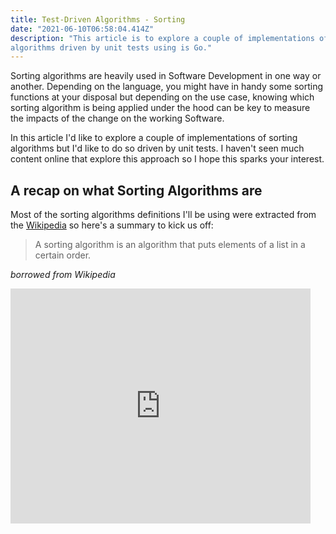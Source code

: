 ```yaml
---
title: Test-Driven Algorithms - Sorting
date: "2021-06-10T06:58:04.414Z"
description: "This article is to explore a couple of implementations of sorting
algorithms driven by unit tests using is Go."
---
```


Sorting algorithms are heavily used in Software Development in one way or
another. Depending on the language, you might have in handy some sorting
functions at your disposal but depending on the use case, knowing which sorting
algorithm is being applied under the hood can be key to measure the impacts of
the change on the working Software.

In this article I'd like to explore a couple of implementations of sorting
algorithms but I'd like to do so driven by unit tests. I haven't seen much
content online that explore this approach so I hope this sparks your interest.

## A recap on what Sorting Algorithms are

Most of the sorting algorithms definitions I'll be using were extracted from the
[Wikipedia](https://en.wikipedia.org/wiki/Sorting_algorithm) so here's a summary
to kick us off:

> A sorting algorithm is an algorithm that puts elements of a list in a certain
> order.

_borrowed from Wikipedia_

<iframe src="https://giphy.com/embed/ezjd4NlY4w3io" width="480" height="376" frameBorder="0" class="giphy-embed" allowFullScreen />
<p><a href="https://giphy.com/gifs/algorithm-ezjd4NlY4w3io">via GIPHY</a></p>

## How we will approach this

The idea here is to implement one or two sorting algorithms but doing so driven
by tests. Basically, we'll write a single test first, with a simple scenario
with input and expected output. This will fail because there won't be any
code just yet. Then we will write the minimum necessary code to satisfy the
test and repeat the process. The name of this technique is Test-Driven
Development (TDD). If you're curious about this process or if it doesn't sound
familiar to you, please visit [this post](/tdd).

The language I'll use will be [Go](https://golang.org/) and using a single file
with **both test and implementation** for simplicity.

If you are not familiar with the Go language, don't worry. I will post different
snippets of code to illustrate every step as we were scrolling up and down in a
file. The idea here is to explore the technique, not the syntax or peculiarities
of Go.

You might notice that I'll be using the term
[Array](https://en.wikipedia.org/wiki/Array_data_structure) although in Go there
is a difference between [Arrays and
Slices](https://blog.golang.org/slices-intro) and, technically, I'll be using
Slices during the code.

I'll also try to describe each step, so pretend we're doing some [Pair
Programming](https://martinfowler.com/articles/on-pair-programming.html)

## Let's kick it off

All right. As I mentioned below, I'd like to start with a simple test that would
force me to add the least amount of code just to get things working, then we can
add more to it. In terms of which algorithm I intend to chose, I'll go with
[Bubble sort](https://en.wikipedia.org/wiki/Bubble_sort). Then we evaluate if
this is good enough for us, if not, we refactor our code to choose a different
implementation. The important thing here is: at the end, regardless of the
algorithm we choose, the tests need to pass as we'll still want to sort our
elements.

_Also, for simplicity, our sorting algorithm will only be going to handle numbers
(integers to be more precise)._

Let's start with the simplest input possible, which would be an empty array. Why?
Because if we want to sort an empty array, the result should be an empty array!
The approach I'd like to follow is to get things going with **minimal moves as
possible** because we need constant feedback. We could start with an array with
4 elements and write a test which would expect this array to be sorted, but this
would require us spending more time writing code, less time writing test. I'd
like to get some balance and make sure we don't leave any edge case behind.

```go
package sorting_test

import (
	"testing"

	"github.com/matryer/is"
)

func TestSort(t *testing.T) {
	t.Run("should return same value when array is empty", func(t *testing.T) {
		is := is.New(t)
		elements := [0]int{}
		expected := [0]int{}

		is.Equal(Sort(elements), expected)
	})
}
```

Running the test above with `go test`, it will fail:

```
go test ./.
2021/06/08 14:06:17 exit status 2
# alabeduarte.com_test [alabeduarte.com.test]
./sorting_test.go:15:12: undefined: Sort
FAIL    alabeduarte.com [build failed]
FAIL
FAIL (0.22 seconds)
```

This is because `Sort` method is not defined anywhere. Let's make the
minimal effort to get this passing than by defining the method and make it
return an empty array so our test will pass!

```go
// Implementation file

func Sort(_elements []int) []int {

	return []int{}
}
```

_Note that we're always returning an empty array, no matter what_

Running the tests:

```
go test ./.
ok      alabeduarte.com 0.940s
PASS (0.39 seconds)
```

Now let's add another test scenario where it will force us to write something
other than hardcoded response:

```go
// Test file

func TestSort(t *testing.T) {

  // previous test scenario is omitted here ...

  t.Run("should return same value when array has only one element", func(t *testing.T) {
    is := is.New(t)
    elements := []int{1}
    expected := []int{1}

    is.Equal(Sort(elements), expected)
  })
}
```

```
go test ./.
2021/06/08 14:04:49 exit status 1
        sorting_test.go:29: [] != [1]
--- FAIL: TestSort (0.00s)
    --- FAIL: TestSort/should_return_same_value_when_array_has_only_one_element (0.00s)
FAIL
FAIL    alabeduarte.com 0.101s
FAIL
FAIL (0.31 seconds)
```

This is expected since our implementation code is always returning an empty
array. Let's change that and make the test pass, but in a way that would require
the minimal effort possible to achieve that:

```go
// Implementation file

func Sort(elements []int) []int {

	return elements
}
```

_Note that returning the elements themselves satisfies both scenarios we have so far_

```
go test ./.
ok      alabeduarte.com 0.766s
PASS (0.39 seconds)
```

Now that our two scenarios are passing, let's evaluate our code so far.

...

Ok, looking at the code, there's no much I can think of to improve, except for
the fact that our tests are a bit verbose at the moment. We're defining
variables `elements` and `expected` in our tests, then we're doing the following
evaluation:

```go
is.Equal(Sort(elements), expected)
```

Considering how simple our test is at the moment, I feel we could do things
inline, so let's refactor it:

```go
// Test file

func TestSort(t *testing.T) {
	t.Run("should return same value when array is empty", func(t *testing.T) {
		is := is.New(t)

		is.Equal(Sort([]int{}), []int{})
	})

	t.Run("should return same value when array has only one element", func(t *testing.T) {
		is := is.New(t)

		is.Equal(Sort([]int{1}), []int{1})
	})
}
```

Now, running the tests, they still should be passing, since we didn't add
anything new:

```
go test ./.
ok      alabeduarte.com (cached)
PASS (0.24 seconds)
```

Good. Now everything is "green" (a.k.a passing), let's add a new scenario that
would actually require us to apply any sort of algorithm. However, let's add
something really simple, like 2 numbers:

```go
// Test file

func TestSort(t *testing.T) {
  // ...

	t.Run("should return the lowest element followed by the largest element", func(t *testing.T) {
		is := is.New(t)

		is.Equal(Sort([]int{2, 1}), []int{1, 2})
	})
}
```

As expected, the test should fail:

```
go test ./.
2021/06/08 14:21:11 exit status 1
        sorting_test.go:31: [2 1] != [1 2]
--- FAIL: TestSort (0.00s)
    --- FAIL: TestSort/should_return_the_lowest_element_followed_by_the_largest_element (0.00s)
FAIL
FAIL    alabeduarte.com 0.098s
FAIL
FAIL (0.34 seconds)
```

Now, let's make it pass!

```go
// Implementation file

func Sort(elements []int) []int {

	if len(elements) <= 1 {
		return elements
	}

	return []int{elements[1], elements[0]}
}
```

```
go test ./.
ok      alabeduarte.com 0.759s
PASS (0.37 seconds)
```

That's great! The tests are all passing. You might be wondering... our
implementation doesn't sound very reliable isn't it? A few things can go wrong
there... also, it feels like we're cheating because we're always grabbing the
first and second element and returning them into the reverse order, there's no
sorting going on, to be honest. Let's break the code down and discuss it further
what we can do next:

```go
// Implementation file

func Sort(elements []int) []int {

  // here we are checking if the length is less or equal to 1
  // which means that if the array is empty we will return the elements
  // themselves (an empty array) and if the array has only one element, it will
  // also return itself.
	if len(elements) <= 1 {
		return elements
	}

  // On this case, we're grabbing the second elemnt and the first element and
  // swapping the order of the two
	return []int{elements[1], elements[0]}
}
```

Basically, if the array has more than 2 elements, our code will only return the
first two with reverse order. So here are a few things that can go wrong with
this algorithm:

* When the elements' length is greater than 2, our sorting algorithm will ignore
  the rest, returning an array with fewer elements
* When the elements are already sorted, our sorting algorithm will mess it up by
  swapping the first two elements

Should we fix them? **Yes, but we should do so only we have tests.**

> It is pretty clear that our code is doing the wrong thing. But as tempting as
> it might sound, let's only add a new code into our implementation if we have a
> test scenario that would **justify** its existence!

So let's start with the following test scenario:

```go
// Test file

func TestSort(t *testing.T) {
  // ...

	t.Run("should return an array with the same length as the one provided as an input", func(t *testing.T) {
		is := is.New(t)

		sortedElements := Sort([]int{2, 1, 4, 3})
		actualLength := len(sortedElements)

		is.Equal(actualLength, 4)
	})
}
```

As expected, the tests will fail:

```
go test ./.
2021/06/08 14:40:57 exit status 1
        sorting_test.go:44: 2 != 4
--- FAIL: TestSort (0.00s)
    --- FAIL: TestSort/should_return_an_array_with_the_same_length_as_the_one_provided_as_an_input (0.00s)
FAIL
FAIL    alabeduarte.com 0.101s
FAIL
FAIL (0.34 seconds)
```

Now let's make it pass:

```go
// Implementation file

func Sort(elements []int) []int {

	if len(elements) <= 1 {
		return elements
	}

  // take the elements from index 2 onward
	rest := elements[2:]

  // append the rest to the original array we had
	return append([]int{elements[1], elements[0]}, rest...)
}
```

The tests are passing:

```
go test ./.
ok      alabeduarte.com 0.801s
PASS (0.47 seconds)
```

Since we are making sure the array length will always be the same but we're
still compliant with the other test scenarios. However, the implementation now
is a bit clunky and this is a sign that it is time to actually implement the
algorithm!

Let's add a scenario that is simple enough to illustrate that we can sort more
than 2 elements without having a clunky implementation. So let's use 3 elements
this time:

```go
// Test file

func TestSort(t *testing.T) {
  // ...

	t.Run("should sort all the elements from the lowest to the largest", func(t *testing.T) {
		is := is.New(t)

		is.Equal(Sort([]int{2, 3, 1}), []int{1, 2, 3})
	})
}
```

And it should fail, of course:

```
go test ./.
2021/06/08 14:56:24 exit status 1
        sorting_test.go:51: [3 2 1] != [1 2 3]
--- FAIL: TestSort (0.00s)
    --- FAIL: TestSort/should_sort_all_the_elements_from_the_lowest_to_the_largest (0.00s)
FAIL
FAIL    alabeduarte.com 0.099s
FAIL
FAIL (0.40 seconds)
```

Now let's implement some sorting algorithm here. For now, let's use the
the algorithm called [Bubble Sort](https://en.wikipedia.org/wiki/Bubble_sort).

As stated on Wikipedia, bubble sort is one of the simplest sorting algorithms to
understand and implement, but its efficiency decreases dramatically on larger
lists. More details [here](https://en.wikipedia.org/wiki/Bubble_sort#Use).

_If you want to know more about the implementation of this algorithm in Go, I
also suggest this material:
https://tutorialedge.net/courses/go-algorithms-course/21-bubble-sort-in-go/_

```go
// Implementation file

func Sort(elements []int) []int {

	n := len(elements)
	if n <= 1 {
		return elements
	}

	swapped := true

	for swapped {
		swapped = false

		for i := 0; i < n-1; i++ {
			if elements[i] > elements[i+1] {
				elements[i], elements[i+1] = elements[i+1], elements[i]
				swapped = true
			}
		}
	}

	return elements
}
```

With the implementation above, all the tests should pass:

```
go test ./.
ok      alabeduarte.com 0.858s
PASS (0.51 seconds)
```

## Efficiency

Our algorithm (bubble sort) is not the most efficient out there. The complexity
of the algorithm is _O(n²)_, where _n_ is the number of elements being sorted.
This means that its efficiency decreases as the number of elements grow. There
are other options we can use here such as [insertion
sort](https://en.wikipedia.org/wiki/Insertion_sort) or [selection
sort](https://en.wikipedia.org/wiki/Selection_sort) that are considered my
efficient.


Without necessarily changing anything, let's do a benchmark with our current
algorithm using [Go testing benchmarks](https://golang.org/pkg/testing/#hdr-Benchmarks).

First, let's create a small function (within our test file) to generate random
elements with a given length:

```go
// Test file

func generateRandomElements(n int) []int {

	// initialise a slice with length and capacity of "n"
	elements := make([]int, n, n)

	// populate the slice with random elements
	for _ = range elements {
		elements = append(elements, rand.Int())
	}

	return elements
}
```

Now let's create a function that will iterate over our method Sort taking the
`testing.B` as a parameter:

```go
// Test file

func benchmarkBubbleSort(n int, b *testing.B) {

for i := 0; i < b.N; i++ {
  elements := generateRandomElements(n)

  // sort elements
  Sort(elements)
}
```

Finally, let's create some benchmark functions to test the efficiency of our
code:

```go
// Test file

func BenchmarkBubbleSort3(b *testing.B)      { benchmarkBubbleSort(3, b) }
func BenchmarkBubbleSort10(b *testing.B)     { benchmarkBubbleSort(10, b) }
func BenchmarkBubbleSort20(b *testing.B)     { benchmarkBubbleSort(20, b) }
func BenchmarkBubbleSort50(b *testing.B)     { benchmarkBubbleSort(50, b) }
func BenchmarkBubbleSort100(b *testing.B)    { benchmarkBubbleSort(100, b) }
func BenchmarkBubbleSort1000(b *testing.B)   { benchmarkBubbleSort(1_000, b) }
func BenchmarkBubbleSort100000(b *testing.B) { benchmarkBubbleSort(100_000, b) }
```

When running the following command:

```
$ go test -bench=.
```

Here's the result:

```
go test -bench=.
goos: darwin
goarch: amd64
pkg: alabeduarte.com
cpu: Intel(R) Core(TM) i7-9750H CPU @ 2.60GHz
BenchmarkBubbleSort3-12                 11577649               101.7 ns/op
BenchmarkBubbleSort10-12                 2687889               427.9 ns/op
BenchmarkBubbleSort20-12                  894934              1340 ns/op
BenchmarkBubbleSort50-12                  205489              6001 ns/op
BenchmarkBubbleSort100-12                  60349             18323 ns/op
BenchmarkBubbleSort1000-12                   966           1260727 ns/op
BenchmarkBubbleSort100000-12                   1        20640230871 ns/op
```

As you can see, when having 100,000 elements in the array, my machine took
`20640230871` nanoseconds to perform the sorting, which was equivalent to about
20 seconds.

Let's try the same using the [Go's standard
library](https://golang.org/pkg/sort/) implementation to sort our elements.
Let's create a small function that will generate random elements and call the
method [Ints](https://golang.org/pkg/sort/#Ints) from the package
[sort](https://golang.org/pkg/sort):

```go
func benchmarkGoSort(n int, b *testing.B) {

	for i := 0; i < b.N; i++ {
		elements := generateRandomElements(n)

		// sort elements
		sort.Ints(elements)
	}
}
```

Now let's create similar benchmark functions that will compare our `Sort`
functin against [sort.Ints](https://golang.org/pkg/sort/#Ints) function:

```go
func BenchmarkGoSort3(b *testing.B)      { benchmarkGoSort(3, b) }
func BenchmarkGoSort10(b *testing.B)     { benchmarkGoSort(10, b) }
func BenchmarkGoSort20(b *testing.B)     { benchmarkGoSort(20, b) }
func BenchmarkGoSort50(b *testing.B)     { benchmarkGoSort(50, b) }
func BenchmarkGoSort100(b *testing.B)    { benchmarkGoSort(100, b) }
func BenchmarkGoSort1000(b *testing.B)   { benchmarkGoSort(1_000, b) }
func BenchmarkGoSort100000(b *testing.B) { benchmarkGoSort(100_000, b) }
```

Now let's run the benchmark:

```
go test -bench=.
goos: darwin
goarch: amd64
pkg: alabeduarte.com
cpu: Intel(R) Core(TM) i7-9750H CPU @ 2.60GHz
BenchmarkBubbleSort3-12                 11743804               102.6 ns/op
BenchmarkBubbleSort10-12                 2891732               441.7 ns/op
BenchmarkBubbleSort20-12                  935710              1309 ns/op
BenchmarkBubbleSort50-12                  204036              5818 ns/op
BenchmarkBubbleSort100-12                  62976             19958 ns/op
BenchmarkBubbleSort1000-12                   925           1316431 ns/op
BenchmarkBubbleSort100000-12                   1        19976397622 ns/op

BenchmarkGoSort3-12                      7070913               172.9 ns/op
BenchmarkGoSort10-12                     1706870               692.7 ns/op
BenchmarkGoSort20-12                      783583              1652 ns/op
BenchmarkGoSort50-12                      276848              4444 ns/op
BenchmarkGoSort100-12                     124602              9288 ns/op
BenchmarkGoSort1000-12                     10000            118388 ns/op
BenchmarkGoSort100000-12                      63          18260485 ns/op
```

As we can see, our algorithm using bubble sort seems a little better until 50
elements, where go standard library start to shine being way faster than ours.

Since the go standard library is more efficient, let's change our implementation
to use that instead and re-run the tests:

```go
// Implementation file

func Sort(elements []int) []int {

	sort.Ints(elements)

	return elements
}
```

All tests should still be passing:

```
go test -v
=== RUN   TestSort
=== RUN   TestSort/should_return_same_value_when_array_is_empty
=== RUN   TestSort/should_return_same_value_when_array_has_only_one_element
=== RUN   TestSort/should_return_the_lowest_element_followed_by_the_largest_element
=== RUN   TestSort/should_return_an_array_with_the_same_length_as_the_one_provided_as_an_input
=== RUN   TestSort/should_sort_all_the_elements_from_the_lowest_to_the_largest
--- PASS: TestSort (0.00s)
    --- PASS: TestSort/should_return_same_value_when_array_is_empty (0.00s)
    --- PASS: TestSort/should_return_same_value_when_array_has_only_one_element (0.00s)
    --- PASS: TestSort/should_return_the_lowest_element_followed_by_the_largest_element (0.00s)
    --- PASS: TestSort/should_return_an_array_with_the_same_length_as_the_one_provided_as_an_input (0.00s)
    --- PASS: TestSort/should_sort_all_the_elements_from_the_lowest_to_the_largest (0.00s)
PASS
ok      alabeduarte.com 0.920s
```

If you are interested to see the entire code we've built, please uncollapse the
section below:

<details>
<summary>(click to expand)</summary>
<p>

```go
package sorting_test

import (
	"math/rand"
	"sort"
	"testing"

	"github.com/matryer/is"
)

// Implementation:
//
// Sort will receive a slice as an input and it will return another slice but
// sorted.
func Sort(elements []int) []int {

	sort.Ints(elements)

	return elements
}

// Unit tests:
func TestSort(t *testing.T) {

	t.Run("should return same value when array is empty", func(t *testing.T) {
		is := is.New(t)

		is.Equal(Sort([]int{}), []int{})
	})

	t.Run("should return same value when array has only one element", func(t *testing.T) {
		is := is.New(t)

		is.Equal(Sort([]int{1}), []int{1})
	})

	t.Run("should return the lowest element followed by the largest element", func(t *testing.T) {
		is := is.New(t)

		is.Equal(Sort([]int{2, 1}), []int{1, 2})
	})

	t.Run("should return an array with the same length as the one provided as an input", func(t *testing.T) {
		is := is.New(t)

		sortedElements := Sort([]int{2, 1, 4, 3})
		actualLength := len(sortedElements)

		is.Equal(actualLength, 4)
	})

	t.Run("should sort all the elements from the lowest to the largest", func(t *testing.T) {
		is := is.New(t)

		is.Equal(Sort([]int{2, 3, 1}), []int{1, 2, 3})
	})
}

// Benchmarks:

func generateRandomElements(n int) []int {

	// initialise a slice with length and capacity of "n"
	elements := make([]int, n, n)

	// populate the slice with random elements
	for _ = range elements {
		elements = append(elements, rand.Int())
	}

	return elements
}

func benchmarkBubbleSort(n int, b *testing.B) {

	for i := 0; i < b.N; i++ {
		elements := generateRandomElements(n)

		// sort elements
		Sort(elements)
	}
}

func benchmarkGoSort(n int, b *testing.B) {

	for i := 0; i < b.N; i++ {
		elements := generateRandomElements(n)

		// sort elements
		sort.Ints(elements)
	}
}

func BenchmarkBubbleSort3(b *testing.B)      { benchmarkBubbleSort(3, b) }
func BenchmarkBubbleSort10(b *testing.B)     { benchmarkBubbleSort(10, b) }
func BenchmarkBubbleSort20(b *testing.B)     { benchmarkBubbleSort(20, b) }
func BenchmarkBubbleSort50(b *testing.B)     { benchmarkBubbleSort(50, b) }
func BenchmarkBubbleSort100(b *testing.B)    { benchmarkBubbleSort(100, b) }
func BenchmarkBubbleSort1000(b *testing.B)   { benchmarkBubbleSort(1_000, b) }
func BenchmarkBubbleSort100000(b *testing.B) { benchmarkBubbleSort(100_000, b) }

func BenchmarkGoSort3(b *testing.B)      { benchmarkGoSort(3, b) }
func BenchmarkGoSort10(b *testing.B)     { benchmarkGoSort(10, b) }
func BenchmarkGoSort20(b *testing.B)     { benchmarkGoSort(20, b) }
func BenchmarkGoSort50(b *testing.B)     { benchmarkGoSort(50, b) }
func BenchmarkGoSort100(b *testing.B)    { benchmarkGoSort(100, b) }
func BenchmarkGoSort1000(b *testing.B)   { benchmarkGoSort(1_000, b) }
func BenchmarkGoSort100000(b *testing.B) { benchmarkGoSort(100_000, b) }
```
</p>
</details>

## Final thoughts

If you read the article and came this far, thank you very much. I hope I was
able illustrate how would be like to develop a sorting algorithm driven by
tests.

You might have noticed that I wasn't too concerned about picking up the most
performing algorithm implementation, to begin with, but rather, I was interested
to go through the journey of having written **code guided by tests**. In other
words, **my intention was to have tests that would justify the existence of any
kind of implementation and avoid adding any extra code if there is no test for
it** and I hope I could make it clear and enjoyable.

### Thank you for reading

I hope you enjoy this post, if you have any feedback or questions, hit me up on
<alabeduarte@gmail.com>, I'd be happy to hear your thoughts and be better next
time!
